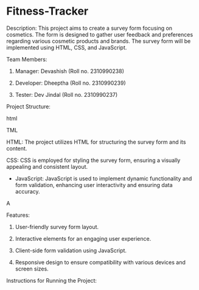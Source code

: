 # Fitness-Tracker
Description: This project aims to create a survey form focusing on cosmetics. The form is designed to gather user feedback and preferences regarding various cosmetic products and brands. The survey form will be implemented using HTML, CSS, and JavaScript.

Team Members:

1. Manager: Devashish (Roll no. 2310990238)

2. Developer: Dheeptha (Roll no. 2310990239)

3. Tester: Dev Jindal (Roll no. 2310990237)

Project Structure:

html

TML

HTML: The project utilizes HTML for structuring the survey form and its content.

CSS: CSS is employed for styling the survey form, ensuring a visually appealing and consistent layout.

* JavaScript: JavaScript is used to implement dynamic functionality and form validation, enhancing user interactivity and ensuring data accuracy.

A

Features:

1. User-friendly survey form layout.

2. Interactive elements for an engaging user experience.

3. Client-side form validation using JavaScript.

4. Responsive design to ensure compatibility with various devices and screen sizes.

Instructions for Running the Project:
